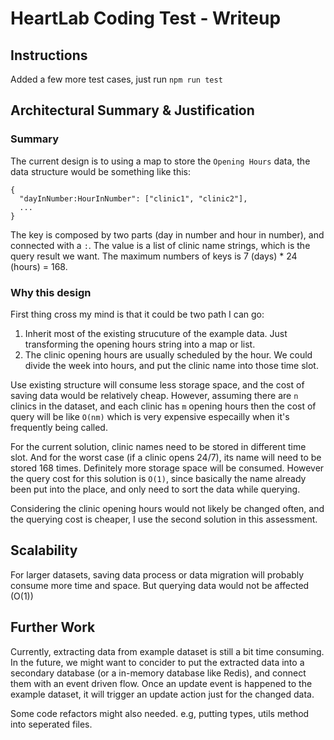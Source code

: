 # HeartLab Coding Test - Writeup

## Instructions

Added a few more test cases, just run `npm run test`

## Architectural Summary & Justification

### Summary

The current design is to using a map to store the `Opening Hours` data, the data structure would be something like this:

```
{
  "dayInNumber:HourInNumber": ["clinic1", "clinic2"],
  ...
}
```

The key is composed by two parts (day in number and hour in number), and connected with a `:`. The value is a list of clinic name strings, which is the query result we want.
The maximum numbers of keys is 7 (days) \* 24 (hours) = 168.

### Why this design

First thing cross my mind is that it could be two path I can go:

1.  Inherit most of the existing strucuture of the example data. Just transforming the opening hours string into a map or list.
2.  The clinic opening hours are usually scheduled by the hour. We could divide the week into hours, and put the clinic name into those time slot.

Use existing structure will consume less storage space, and the cost of saving data would be relatively cheap. However, assuming there are `n` clinics in the dataset, and each clinic has `m` opening hours then the cost of query will be like `O(nm)` which is very expensive especailly when it's frequently being called.

For the current solution, clinic names need to be stored in different time slot. And for the worst case (if a clinic opens 24/7), its name will need to be stored 168 times. Definitely more storage space will be consumed. However the query cost for this solution is `O(1)`, since basically the name already been put into the place, and only need to sort the data while querying.

Considering the clinic opening hours would not likely be changed often, and the querying cost is cheaper, I use the second solution in this assessment.

## Scalability

For larger datasets, saving data process or data migration will probably consume more time and space. But querying data would not be affected (O(1))

## Further Work

Currently, extracting data from example dataset is still a bit time consuming. In the future, we might want to concider to put the extracted data into a secondary database (or a in-memory database like Redis), and connect them with an event driven flow. Once an update event is happened to the example dataset, it will trigger an update action just for the changed data.

Some code refactors might also needed. e.g, putting types, utils method into seperated files.
